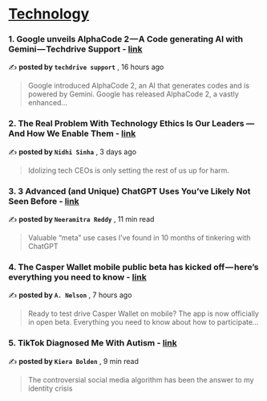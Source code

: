 
<h1><a href=https://medium.com/tag/technology/recommended target="_blank" rel="noopener noreferrer">Technology</a></h1>
<h3>1. Google unveils AlphaCode 2 — A Code generating AI with Gemini — Techdrive Support - <a href=https://medium.com/@techdrive_support/google-unveils-alphacode-2-a-code-generating-ai-with-gemini-techdrive-support-a4c24b98ce7a?source=tag_recommended_feed---------0-84----------technology----------9e3055e9_a433_4573_a62d_c0b471e1717a------- target="_blank" rel="noopener noreferrer">link</a></h3>

✍️ **posted by `techdrive support`** <date> , 16 hours ago</date>

<blockquote>Google introduced AlphaCode 2, an AI that generates codes and is powered by Gemini. Google has released AlphaCode 2, a vastly enhanced…</blockquote>

<h3>2. The Real Problem With Technology Ethics Is Our Leaders — And How We Enable Them - <a href=https://medium.com/@nidhisinha101/the-real-problem-with-technology-ethics-is-our-leaders-and-how-we-enable-them-db3bfae9cc60?source=tag_recommended_feed---------1-107----------technology----------9e3055e9_a433_4573_a62d_c0b471e1717a------- target="_blank" rel="noopener noreferrer">link</a></h3>

✍️ **posted by `Nidhi Sinha`** <date> , 3 days ago</date>

<blockquote>Idolizing tech CEOs is only setting the rest of us up for harm.</blockquote>

<h3>3. 3 Advanced (and Unique) ChatGPT Uses You’ve Likely Not Seen Before - <a href=https://medium.com/swlh/3-advanced-chatgpt-meta-usages-youve-likely-not-seen-before-3b4c0445907f?source=tag_recommended_feed---------2-85----------technology----------9e3055e9_a433_4573_a62d_c0b471e1717a------- target="_blank" rel="noopener noreferrer">link</a></h3>

✍️ **posted by `Neeramitra Reddy`** <date> , 11 min read</date>

<blockquote>Valuable “meta” use cases I’ve found in 10 months of tinkering with ChatGPT</blockquote>

<h3>4. The Casper Wallet mobile public beta has kicked off — here’s everything you need to know - <a href=https://medium.com/csprsuite/the-casper-wallet-mobile-public-beta-has-kicked-off-heres-everything-you-need-to-know-96d08a20650b?source=tag_recommended_feed---------3-84----------technology----------9e3055e9_a433_4573_a62d_c0b471e1717a------- target="_blank" rel="noopener noreferrer">link</a></h3>

✍️ **posted by `A. Nelson`** <date> , 7 hours ago</date>

<blockquote>Ready to test drive Casper Wallet on mobile? The app is now officially in open beta. Everything you need to know about how to participate…</blockquote>

<h3>5. TikTok Diagnosed Me With Autism - <a href=https://medium.com/human-parts/tiktok-diagnosed-me-with-autism-bcdcee10ffed?source=tag_recommended_feed---------4-107----------technology----------9e3055e9_a433_4573_a62d_c0b471e1717a------- target="_blank" rel="noopener noreferrer">link</a></h3>

✍️ **posted by `Kiera Bolden`** <date> , 9 min read</date>

<blockquote>The controversial social media algorithm has been the answer to my identity crisis</blockquote>

